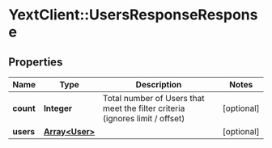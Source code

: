 # YextClient::UsersResponseResponse

## Properties
Name | Type | Description | Notes
------------ | ------------- | ------------- | -------------
**count** | **Integer** | Total number of Users that meet the filter criteria (ignores limit / offset) | [optional] 
**users** | [**Array&lt;User&gt;**](User.md) |  | [optional] 


